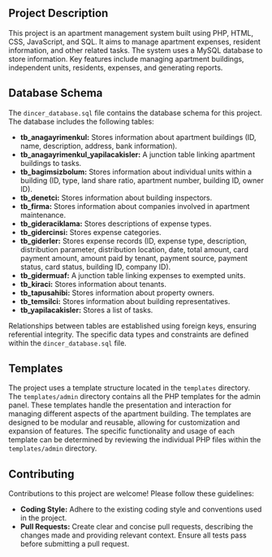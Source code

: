 ## Project Description

This project is an apartment management system built using PHP, HTML, CSS, JavaScript, and SQL.  It aims to manage apartment expenses, resident information, and other related tasks.  The system uses a MySQL database to store information. Key features include managing apartment buildings, independent units, residents, expenses, and generating reports.


## Database Schema

The `dincer_database.sql` file contains the database schema for this project. The database includes the following tables:

* **tb_anagayrimenkul:** Stores information about apartment buildings (ID, name, description, address, bank information).
* **tb_anagayrimenkul_yapilacakisler:** A junction table linking apartment buildings to tasks.
* **tb_bagimsizbolum:** Stores information about individual units within a building (ID, type, land share ratio, apartment number, building ID, owner ID).
* **tb_denetci:** Stores information about building inspectors.
* **tb_firma:** Stores information about companies involved in apartment maintenance.
* **tb_gideraciklama:** Stores descriptions of expense types.
* **tb_gidercinsi:** Stores expense categories.
* **tb_giderler:** Stores expense records (ID, expense type, description, distribution parameter, distribution location, date, total amount, card payment amount, amount paid by tenant, payment source, payment status, card status, building ID, company ID).
* **tb_gidermuaf:** A junction table linking expenses to exempted units.
* **tb_kiraci:** Stores information about tenants.
* **tb_tapusahibi:** Stores information about property owners.
* **tb_temsilci:** Stores information about building representatives.
* **tb_yapilacakisler:** Stores a list of tasks.


Relationships between tables are established using foreign keys, ensuring referential integrity.  The specific data types and constraints are defined within the `dincer_database.sql` file.


## Templates

The project uses a template structure located in the `templates` directory.  The `templates/admin` directory contains all the PHP templates for the admin panel.  These templates handle the presentation and interaction for managing different aspects of the apartment building.  The templates are designed to be modular and reusable, allowing for customization and expansion of features. The specific functionality and usage of each template can be determined by reviewing the individual PHP files within the `templates/admin` directory.


## Contributing

Contributions to this project are welcome! Please follow these guidelines:


* **Coding Style:** Adhere to the existing coding style and conventions used in the project.
* **Pull Requests:** Create clear and concise pull requests, describing the changes made and providing relevant context.  Ensure all tests pass before submitting a pull request.

